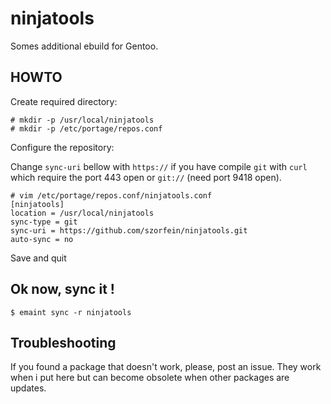 # ninjatools
Somes additional ebuild for Gentoo.

## HOWTO  
Create required directory:
    
    # mkdir -p /usr/local/ninjatools
    # mkdir -p /etc/portage/repos.conf

Configure the repository:  

Change `sync-uri` bellow with `https://` if you have compile `git` with `curl` which require the port 443 open or `git://` (need port 9418 open).  

    # vim /etc/portage/repos.conf/ninjatools.conf
    [ninjatools]
    location = /usr/local/ninjatools
    sync-type = git
    sync-uri = https://github.com/szorfein/ninjatools.git
    auto-sync = no  

Save and quit

## Ok now, sync it !

    $ emaint sync -r ninjatools 

## Troubleshooting

If you found a package that doesn't work, please, post an issue. They work when i put here but can become obsolete when other packages are updates. 
